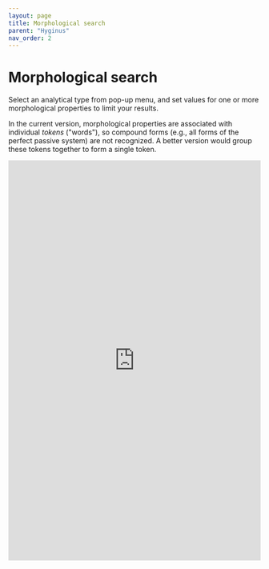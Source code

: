```yaml
---
layout: page
title: Morphological search
parent: "Hyginus"
nav_order: 2
---
```


# Morphological search

Select an analytical type from pop-up menu, and set values for one or more morphological properties to limit your results.

In the current version, morphological properties are associated with individual *tokens* ("words"), so compound forms (e.g., all forms of the perfect passive system) are not recognized.  A better version would group these tokens together to form a single token.

<iframe width="100%" height="800" frameborder="0"
  src="https://observablehq.com/embed/@neelsmith/morphological-searching-in-hyginus?cell=viewof+pos&cell=criteria&cell=resultsheader&cell=viewof+maxPassages&cell=results&cell=css"></iframe>
